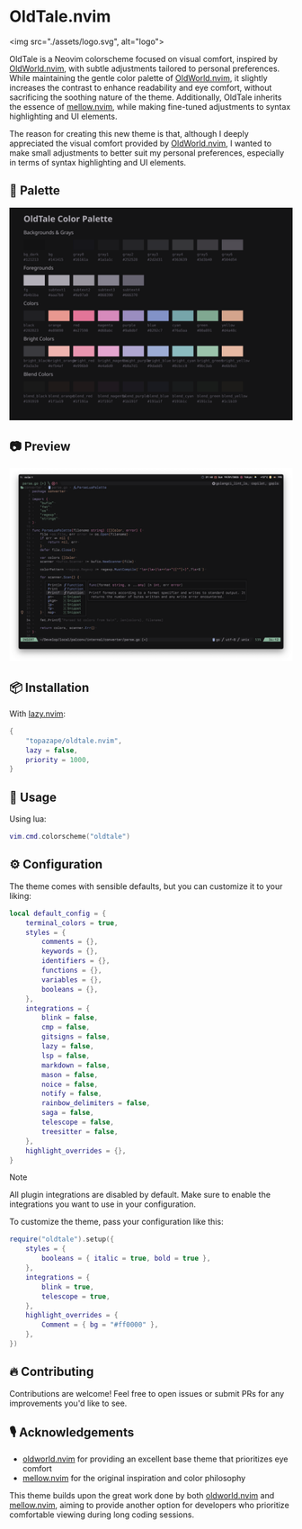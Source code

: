 # OldTale.nvim

<img src="./assets/logo.svg", alt="logo">

OldTale is a Neovim colorscheme focused on visual comfort, inspired by [OldWorld.nvim](https://github.com/dgox16/oldworld.nvim), with subtle adjustments tailored to personal preferences. While maintaining the gentle color palette of [OldWorld.nvim](https://github.com/dgox16/oldworld.nvim), it slightly increases the contrast to enhance readability and eye comfort, without sacrificing the soothing nature of the theme. Additionally, OldTale inherits the essence of [mellow.nvim](https://github.com/mellow-theme/mellow.nvim), while making fine-tuned adjustments to syntax highlighting and UI elements.

The reason for creating this new theme is that, although I deeply appreciated the visual comfort provided by [OldWorld.nvim](https://github.com/dgox16/oldworld.nvim), I wanted to make small adjustments to better suit my personal preferences, especially in terms of syntax highlighting and UI elements.

## 🎨 Palette

<img src="./assets/palette.svg" alt="OldTale color palette">

## 📷 Preview

<img src="./assets/screenshot.png" alt="screenshot">

## 📦 Installation

With [lazy.nvim](https://github.com/folke/lazy.nvim):

```lua
{
    "topazape/oldtale.nvim",
    lazy = false,
    priority = 1000,
}
```

## 🚀 Usage

Using lua:

```lua
vim.cmd.colorscheme("oldtale")
```

## ⚙️ Configuration

The theme comes with sensible defaults, but you can customize it to your liking:

```lua
local default_config = {
	terminal_colors = true,
	styles = {
		comments = {},
		keywords = {},
		identifiers = {},
		functions = {},
		variables = {},
		booleans = {},
	},
	integrations = {
		blink = false,
		cmp = false,
		gitsigns = false,
		lazy = false,
		lsp = false,
		markdown = false,
		mason = false,
		noice = false,
		notify = false,
		rainbow_delimiters = false,
		saga = false,
		telescope = false,
		treesitter = false,
	},
	highlight_overrides = {},
}
```

> [!Note]
> All plugin integrations are disabled by default. Make sure to enable the integrations you want to use in your configuration.

To customize the theme, pass your configuration like this:

```lua
require("oldtale").setup({
	styles = {
		booleans = { italic = true, bold = true },
	},
	integrations = {
		blink = true,
		telescope = true,
	},
	highlight_overrides = {
		Comment = { bg = "#ff0000" },
	},
})
```

## 🔥 Contributing

Contributions are welcome! Feel free to open issues or submit PRs for any improvements you'd like to see.

## 🎙️ Acknowledgements

- [oldworld.nvim](https://github.com/dgox16/oldworld.nvim) for providing an excellent base theme that prioritizes eye comfort
- [mellow.nvim](https://github.com/mellow-theme/mellow.nvim) for the original inspiration and color philosophy

This theme builds upon the great work done by both [oldworld.nvim](https://github.com/dgox16/oldworld.nvim) and [mellow.nvim](https://github.com/mellow-theme/mellow.nvim), aiming to provide another option for developers who prioritize comfortable viewing during long coding sessions.
